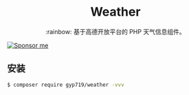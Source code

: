 
<h1 align="center">Weather</h1>

<p align="center">:rainbow: 基于高德开放平台的 PHP 天气信息组件。</p>


[![Sponsor me](https://github.com/overtrue/overtrue/blob/master/sponsor-me-button-s.svg?raw=true)](https://github.com/sponsors/overtrue)

## 安装

```sh
$ composer require gyp719/weather -vvv
```